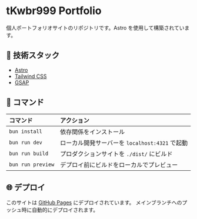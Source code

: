 # tKwbr999 Portfolio

個人ポートフォリオサイトのリポジトリです。Astro を使用して構築されています。

## 🚀 技術スタック

- [Astro](https://astro.build/)
- [Tailwind CSS](https://tailwindcss.com/)
- [GSAP](https://greensock.com/gsap/)

## 🧞 コマンド

| コマンド          | アクション                                     |
| :---------------- | :--------------------------------------------- |
| `bun install`     | 依存関係をインストール                         |
| `bun run dev`     | ローカル開発サーバーを `localhost:4321` で起動 |
| `bun run build`   | プロダクションサイトを `./dist/` にビルド      |
| `bun run preview` | デプロイ前にビルドをローカルでプレビュー       |

## 🌐 デプロイ

このサイトは [GitHub Pages](https://tKwbr999.github.io) にデプロイされています。
メインブランチへのプッシュ時に自動的にデプロイされます。
